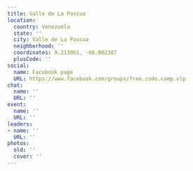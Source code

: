 ```yaml
---
title: Valle de La Pascua
location:
  country: Venezuela
  state: ''
  city: Valle de La Pascua
  neighborhood: ''
  coordinates: 9.213061, -66.002307
  plusCode: ''
social:
  name: Facebook page
  URL: https://www.facebook.com/groups/free.code.camp.vlp
chat:
  name: ''
  URL: ''
event:
  name: ''
  URL: ''
leaders:
- name: ''
  URL: ''
photos:
  old: ''
  cover: ''
---
```

